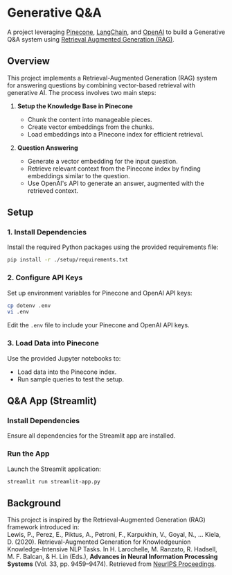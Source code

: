 
# Generative Q&A

A project leveraging [Pinecone](https://docs.pinecone.io/docs/overview), [LangChain](https://langchain-langchain.vercel.app/), and [OpenAI](https://platform.openai.com/overview) to build a Generative Q&A system using [Retrieval Augmented Generation (RAG)](https://ai.facebook.com/blog/retrieval-augmented-generation-streamlining-the-creation-of-intelligent-natural-language-processing-models/).

## Overview

This project implements a Retrieval-Augmented Generation (RAG) system for answering questions by combining vector-based retrieval with generative AI. The process involves two main steps:

1. **Setup the Knowledge Base in Pinecone**
   - Chunk the content into manageable pieces.
   - Create vector embeddings from the chunks.
   - Load embeddings into a Pinecone index for efficient retrieval.

2. **Question Answering**
   - Generate a vector embedding for the input question.
   - Retrieve relevant context from the Pinecone index by finding embeddings similar to the question.
   - Use OpenAI's API to generate an answer, augmented with the retrieved context.


## Setup

### 1. Install Dependencies

Install the required Python packages using the provided requirements file:

```bash
pip install -r ./setup/requirements.txt
```

### 2. Configure API Keys

Set up environment variables for Pinecone and OpenAI API keys:

```bash
cp dotenv .env
vi .env
```

Edit the `.env` file to include your Pinecone and OpenAI API keys.

### 3. Load Data into Pinecone

Use the provided Jupyter notebooks to:
- Load data into the Pinecone index.
- Run sample queries to test the setup.


## Q&A App (Streamlit)

### Install Dependencies

Ensure all dependencies for the Streamlit app are installed.  


### Run the App

Launch the Streamlit application:

```bash
streamlit run streamlit-app.py
```



## Background

This project is inspired by the Retrieval-Augmented Generation (RAG) framework introduced in:  
Lewis, P., Perez, E., Piktus, A., Petroni, F., Karpukhin, V., Goyal, N., … Kiela, D. (2020). Retrieval-Augmented Generation for Knowledgeunion Knowledge-Intensive NLP Tasks. In H. Larochelle, M. Ranzato, R. Hadsell, M. F. Balcan, & H. Lin (Eds.), **Advances in Neural Information Processing Systems** (Vol. 33, pp. 9459–9474). Retrieved from [NeurIPS Proceedings](https://proceedings.neurips.cc/paper_files/paper/2020/file/6b493230205f780e1bc26945df7481e5-Paper.pdf).
